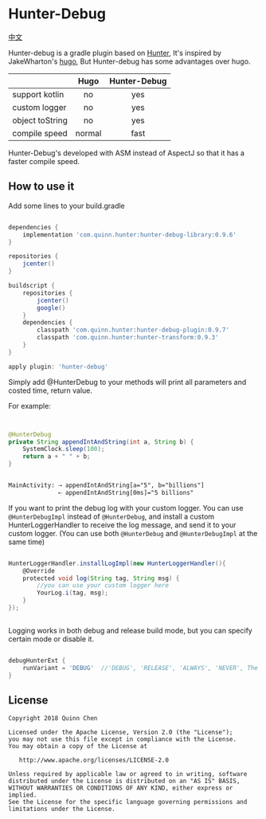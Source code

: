# Hunter-Debug

[中文](https://github.com/Leaking/Hunter/blob/master/README_hunter_debug_ch.md)


Hunter-debug is a gradle plugin based on [Hunter](https://github.com/Leaking/Hunter), It's inspired by JakeWharton's [hugo](https://github.com/JakeWharton/hugo), But Hunter-debug
has some advantages over hugo.

|       | Hugo     | Hunter-Debug     |
| ---------- | :-----------:  | :-----------: |
| support kotlin     | no     | yes     |
| custom logger     | no     | yes     |
| object toString     | no     | yes     |
| compile speed     | normal     | fast     |



Hunter-Debug's developed with ASM instead of AspectJ so that it has a faster compile speed.

## How to use it

Add some lines to your build.gradle

```groovy

dependencies {
    implementation 'com.quinn.hunter:hunter-debug-library:0.9.6'
}

repositories {
    jcenter()
}

buildscript {
    repositories {
        jcenter()
        google()
    }
    dependencies {
        classpath 'com.quinn.hunter:hunter-debug-plugin:0.9.7'
        classpath 'com.quinn.hunter:hunter-transform:0.9.3'
    }
}

apply plugin: 'hunter-debug'

```
Simply add @HunterDebug to your methods will print all parameters and costed time, return value.

For example:

```java


@HunterDebug
private String appendIntAndString(int a, String b) {
    SystemClock.sleep(100);
    return a + " " + b;
}

```


```xml 

MainActivity: ⇢ appendIntAndString[a="5", b="billions"]
              ⇠ appendIntAndString[0ms]="5 billions"

```

If you want to print the debug log with your custom logger. You can use `@HunterDebugImpl` instead of `@HunterDebug`, and 
install a custom HunterLoggerHandler to receive the log message, and send it to your custom logger.
(You can use both `@HunterDebug` and `@HunterDebugImpl` at the same time)

```groovy 

HunterLoggerHandler.installLogImpl(new HunterLoggerHandler(){
    @Override
    protected void log(String tag, String msg) {
        //you can use your custom logger here
        YourLog.i(tag, msg);
    }
});
        
```

Logging works in both debug and release build mode, but you can specify certain mode or disable it.

```groovy

debugHunterExt {
    runVariant = 'DEBUG'  //'DEBUG', 'RELEASE', 'ALWAYS', 'NEVER', The 'ALWAYS' is default value
}

``` 


## License


    Copyright 2018 Quinn Chen

    Licensed under the Apache License, Version 2.0 (the "License");
    you may not use this file except in compliance with the License.
    You may obtain a copy of the License at

       http://www.apache.org/licenses/LICENSE-2.0

    Unless required by applicable law or agreed to in writing, software
    distributed under the License is distributed on an "AS IS" BASIS,
    WITHOUT WARRANTIES OR CONDITIONS OF ANY KIND, either express or implied.
    See the License for the specific language governing permissions and
    limitations under the License.
